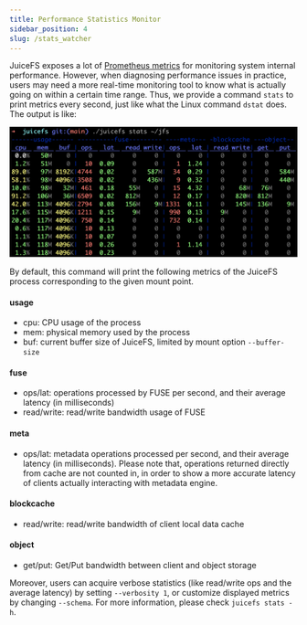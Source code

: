 ```yaml
---
title: Performance Statistics Monitor
sidebar_position: 4
slug: /stats_watcher
---
```


JuiceFS exposes a lot of [Prometheus metrics](../administration/monitoring.md) for monitoring system internal performance. However, when diagnosing performance issues in practice, users may need a more real-time monitoring tool to know what is actually going on within a certain time range. Thus, we provide a command `stats` to print metrics every second, just like what the Linux command `dstat` does. The output is like:

![stats_watcher](../images/juicefs_stats_watcher.png)

By default, this command will print the following metrics of the JuiceFS process corresponding to the given mount point.

#### usage

- cpu: CPU usage of the process
- mem: physical memory used by the process
- buf: current buffer size of JuiceFS, limited by mount option `--buffer-size`

#### fuse

- ops/lat: operations processed by FUSE per second, and their average latency (in milliseconds)
- read/write: read/write bandwidth usage of FUSE

#### meta

- ops/lat: metadata operations processed per second, and their average latency (in milliseconds). Please note that, operations returned directly from cache are not counted in, in order to show a more accurate latency of clients actually interacting with metadata engine.

#### blockcache

- read/write: read/write bandwidth of client local data cache

#### object

- get/put: Get/Put bandwidth between client and object storage

Moreover, users can acquire verbose statistics (like read/write ops and the average latency) by setting `--verbosity 1`, or customize displayed metrics by changing `--schema`. For more information, please check `juicefs stats -h`.
